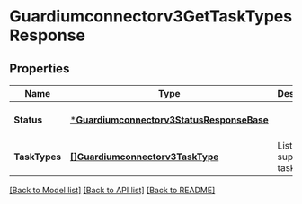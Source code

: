# Guardiumconnectorv3GetTaskTypesResponse

## Properties
Name | Type | Description | Notes
------------ | ------------- | ------------- | -------------
**Status** | [***Guardiumconnectorv3StatusResponseBase**](guardiumconnectorv3StatusResponseBase.md) |  | [optional] [default to null]
**TaskTypes** | [**[]Guardiumconnectorv3TaskType**](guardiumconnectorv3TaskType.md) | List of supported task types. | [optional] [default to null]

[[Back to Model list]](../README.md#documentation-for-models) [[Back to API list]](../README.md#documentation-for-api-endpoints) [[Back to README]](../README.md)

